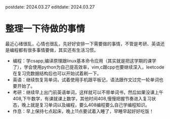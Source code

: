 <div class="posttime">
  <span>postdate: 2024.03.27</span>
  <span class="editdate">editdate: 2024.03.27</span>
</div>

# 整理一下待做的事情
最近心绪很乱，心情也很乱，先好好安排一下需要做的事情，不管是考研、英语还是编程都有很多事情要做，其实还有生活习惯。

+ 编程：学csapp,编译原理跟linux基本命令应用（其实就是把这学期的课学了），学会使用python为自己提高效率，vim,c跟cpp也要继续深入，leetcode在复习完数据结构后也可以开始试着刷一下。
+ 英语：继续恢复背单词，试着使用手机跟平板记，语法跟作文过完一轮单词也要开始了。
+ 考研：继续早上出门前英语单词，这样就可以不带单词书，然后如果没课上午408,下午数学，有课就课上数学，其他时间408,慢慢把握节奏进入复习状态，晚上就是复习单词以及编程，要么408编程要么自己学编程知识。
+ 作息：早上保持七点起床，晚上11点要试着入睡了，早睡早起好好吃饭！
